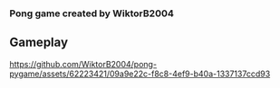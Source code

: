 ### Pong game created by WiktorB2004

## Gameplay

https://github.com/WiktorB2004/pong-pygame/assets/62223421/09a9e22c-f8c8-4ef9-b40a-1337137ccd93

